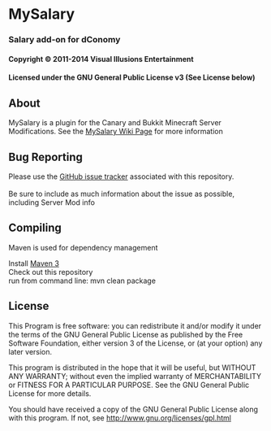 # MySalary #
### Salary add-on for dConomy ###
#### Copyright &copy; 2011-2014 Visual Illusions Entertainment ####
#### Licensed under the GNU General Public License v3 (See License below) ####

## About ##
MySalary is a plugin for the Canary and Bukkit Minecraft Server Modifications.
See the [MySalary Wiki Page](http://wiki.visualillusionsent.net/view/MySalary) for more information

## Bug Reporting ##
Please use the [GitHub issue tracker](https://github.com/Visual-Illusions/MySalary/issues) associated with this repository.<br/>  
Be sure to include as much information about the issue as possible, including Server Mod info

## Compiling ##

Maven is used for dependency management

Install [Maven 3](http://maven.apache.org/download.html)<br/>
Check out this repository<br/>
run from command line: mvn clean package<br/>

License
---------

This Program is free software: you can redistribute it and/or modify
it under the terms of the GNU General Public License as published by
the Free Software Foundation, either version 3 of the License, or
(at your option) any later version.

This program is distributed in the hope that it will be useful,
but WITHOUT ANY WARRANTY; without even the implied warranty of
MERCHANTABILITY or FITNESS FOR A PARTICULAR PURPOSE.  See the
GNU General Public License for more details.

You should have received a copy of the GNU General Public License
along with this program.  If not, see http://www.gnu.org/licenses/gpl.html

